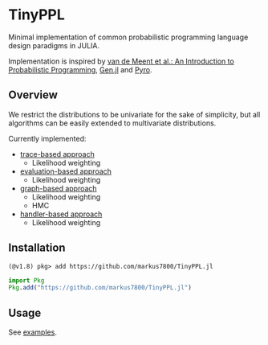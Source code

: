
# TinyPPL

Minimal implementation of common probabilistic programming language design paradigms in JULIA.

Implementation is inspired by [van de Meent et al.: An Introduction to Probabilistic Programming](https://arxiv.org/abs/1809.10756), [Gen.jl](https://github.com/probcomp/Gen.jl) and [Pyro](https://github.com/pyro-ppl/pyro).

## Overview

We restrict the distributions to be univariate for the sake of simplicity, but all algorithms can be easily extended to multivariate distributions.

Currently implemented:

- [trace-based approach](src/trace/readme.md)  
  - Likelihood weighting
- [evaluation-based approach](src/evaluation/readme.md)  
  - Likelihood weighting
- [graph-based approach](src/graph/readme.md)  
  - Likelihood weighting
  - HMC
- [handler-based approach](src/handler/readme.md)  
  - Likelihood weighting

## Installation
```console
(@v1.8) pkg> add https://github.com/markus7800/TinyPPL.jl
```

```julia
import Pkg
Pkg.add("https://github.com/markus7800/TinyPPL.jl")
```

## Usage

See [examples](examples/readme.md).